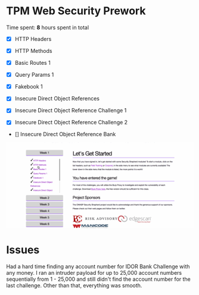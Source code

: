 # TPM Web Security Prework

Time spent: **8** hours spent in total

- [x]	HTTP Headers

- [x]	HTTP Methods

- [x] Basic Routes 1

- [x] Query Params 1

- [x] Fakebook 1

- [x] Insecure Direct Object References

- [x] Insecure Direct Object Reference Challenge 1

- [x] Insecure Direct Object Reference Challenge 2

- [] Insecure Direct Object Reference Bank


![Alt Text](week1.gif)


# Issues
Had a hard time finding any account number for IDOR Bank Challenge with any money. I ran an intruder payload for up to 25,000 account numbers sequentially from 1 - 25,000 and still didn't find the account number for the last challenge. Other than that, everything was smooth.
